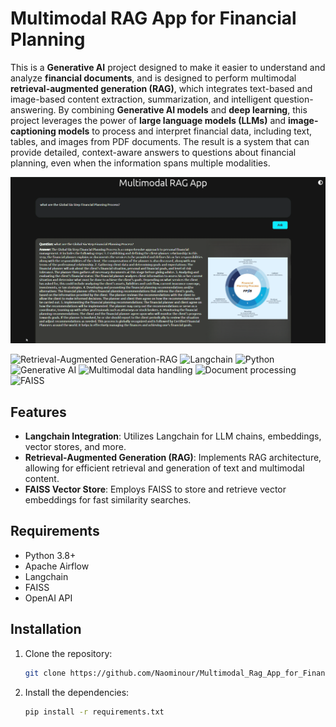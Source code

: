 # Multimodal RAG App for Financial Planning
This is a **Generative AI** project designed to make it easier to understand and analyze **financial documents**, and is designed to perform multimodal **retrieval-augmented generation (RAG)**, which integrates text-based and image-based content extraction, summarization, and intelligent question-answering. By combining **Generative AI models** and **deep learning**, this project leverages the power of **large language models (LLMs)** and **image-captioning models** to process and interpret financial data, including text, tables, and images from PDF documents. The result is a system that can provide detailed, context-aware answers to questions about financial planning, even when the information spans multiple modalities.



<img src="image\finance.jpg" style="width:1000px;">

![Retrieval-Augmented Generation-RAG](https://img.shields.io/badge/Skill-RAG-yellow)
![Langchain](https://img.shields.io/badge/Skill-Langchain-blueviolet)
![Python](https://img.shields.io/badge/Skill-Python-orange)
![Generative AI](https://img.shields.io/badge/Skill-Generative%20AI-green)
![Multimodal data handling](https://img.shields.io/badge/Skill-Multimodal%20data%20handling-orange)
![Document processing](https://img.shields.io/badge/Skill-Document%20processing-purpule)
![FAISS](https://img.shields.io/badge/Skill-FAISS-blue)

## Features
- **Langchain Integration**: Utilizes Langchain for LLM chains, embeddings, vector stores, and more.
- **Retrieval-Augmented Generation (RAG)**: Implements RAG architecture, allowing for efficient retrieval and generation of text and multimodal content.
- **FAISS Vector Store**: Employs FAISS to store and retrieve vector embeddings for fast similarity searches.

## Requirements
- Python 3.8+
- Apache Airflow
- Langchain
- FAISS
- OpenAI API

## Installation
1. Clone the repository:
   ```bash
   git clone https://github.com/Naominour/Multimodal_Rag_App_for_Financial_Planning.git
    ```
2. Install the dependencies:
   ```bash
   pip install -r requirements.txt
    ```
